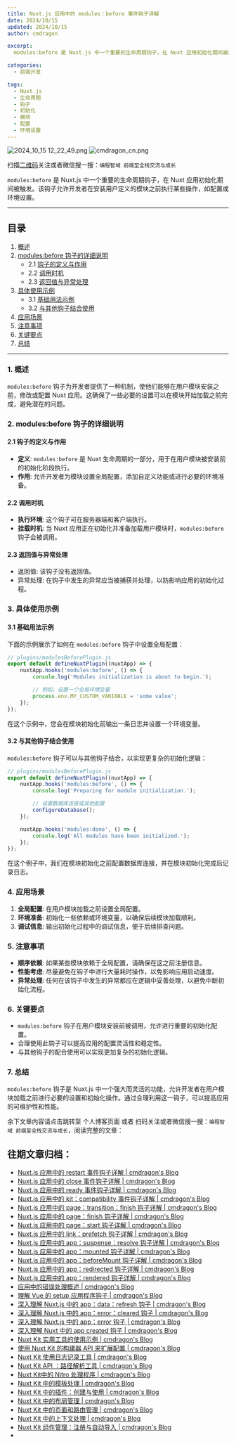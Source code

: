 ```yaml
---
title: Nuxt.js 应用中的 modules：before 事件钩子详解
date: 2024/10/15
updated: 2024/10/15
author: cmdragon

excerpt:
  modules:before 是 Nuxt.js 中一个重要的生命周期钩子，在 Nuxt 应用初始化期间被触发。该钩子允许开发者在安装用户定义的模块之前执行某些操作，如配置或环境设置。

categories:
  - 前端开发

tags:
  - Nuxt.js
  - 生命周期
  - 钩子
  - 初始化
  - 模块
  - 配置
  - 环境设置
---
```


<img src="https://static.amd794.com/blog/images/2024_10_15 12_22_49.png@blog" title="2024_10_15 12_22_49.png" alt="2024_10_15 12_22_49.png"/>

<img src="https://api2.cmdragon.cn/upload/cmder/20250304_012821924.jpg" title="cmdragon_cn.png" alt="cmdragon_cn.png"/>


扫描[二维码](https://api2.cmdragon.cn/upload/cmder/20250304_012821924.jpg)关注或者微信搜一搜：`编程智域 前端至全栈交流与成长`

`modules:before` 是 Nuxt.js 中一个重要的生命周期钩子，在 Nuxt 应用初始化期间被触发。该钩子允许开发者在安装用户定义的模块之前执行某些操作，如配置或环境设置。

---

## 目录

1. [概述](#1-概述)
2. [modules:before 钩子的详细说明](#2-modulesbefore-钩子的详细说明)
    - 2.1 [钩子的定义与作用](#21-钩子的定义与作用)
    - 2.2 [调用时机](#22-调用时机)
    - 2.3 [返回值与异常处理](#23-返回值与异常处理)
3. [具体使用示例](#3-具体使用示例)
    - 3.1 [基础用法示例](#31-基础用法示例)
    - 3.2 [与其他钩子结合使用](#32-与其他钩子结合使用)
4. [应用场景](#4-应用场景)
5. [注意事项](#5-注意事项)
6. [关键要点](#6-关键要点)
7. [总结](#7-总结)

---

### 1. 概述

`modules:before` 钩子为开发者提供了一种机制，使他们能够在用户模块安装之前，修改或配置 Nuxt
应用。这确保了一些必要的设置可以在模块开始加载之前完成，避免潜在的问题。

### 2. modules:before 钩子的详细说明

#### 2.1 钩子的定义与作用

- **定义**: `modules:before` 是 Nuxt 生命周期的一部分，用于在用户模块被安装前的初始化阶段执行。
- **作用**: 允许开发者为模块设置全局配置，添加自定义功能或进行必要的环境准备。

#### 2.2 调用时机

- **执行环境**: 这个钩子可在服务器端和客户端执行。
- **挂载时机**: 当 Nuxt 应用正在初始化并准备加载用户模块时，`modules:before` 钩子会被调用。

#### 2.3 返回值与异常处理

- 返回值: 该钩子没有返回值。
- 异常处理: 在钩子中发生的异常应当被捕获并处理，以防影响应用的初始化过程。

### 3. 具体使用示例

#### 3.1 基础用法示例

下面的示例展示了如何在 `modules:before` 钩子中设置全局配置：

```javascript
// plugins/modulesBeforePlugin.js
export default defineNuxtPlugin((nuxtApp) => {
    nuxtApp.hooks('modules:before', () => {
        console.log('Modules initialization is about to begin.');

        // 例如，设置一个全局环境变量
        process.env.MY_CUSTOM_VARIABLE = 'some value';
    });
});
```

在这个示例中，您会在模块初始化前输出一条日志并设置一个环境变量。

#### 3.2 与其他钩子结合使用

`modules:before` 钩子可以与其他钩子结合，以实现更复杂的初始化逻辑：

```javascript
// plugins/modulesBeforePlugin.js
export default defineNuxtPlugin((nuxtApp) => {
    nuxtApp.hooks('modules:before', () => {
        console.log('Preparing for module initialization.');

        // 设置数据库连接或其他配置
        configureDatabase();
    });

    nuxtApp.hooks('modules:done', () => {
        console.log('All modules have been initialized.');
    });
});
```

在这个例子中，我们在模块初始化之前配置数据库连接，并在模块初始化完成后记录日志。

### 4. 应用场景

1. **全局配置**: 在用户模块加载之前设置全局配置。
2. **环境准备**: 初始化一些依赖或环境变量，以确保后续模块加载顺利。
3. **调试信息**: 输出初始化过程中的调试信息，便于后续排查问题。

### 5. 注意事项

- **顺序依赖**: 如果某些模块依赖于全局配置，请确保在这之前注册信息。
- **性能考虑**: 尽量避免在钩子中进行大量耗时操作，以免影响应用启动速度。
- **异常处理**: 任何在该钩子中发生的异常都应在逻辑中妥善处理，以避免中断初始化流程。

### 6. 关键要点

- `modules:before` 钩子在用户模块安装前被调用，允许进行重要的初始化配置。
- 合理使用此钩子可以提高应用的配置灵活性和稳定性。
- 与其他钩子的配合使用可以实现更加复杂的初始化逻辑。

### 7. 总结

`modules:before` 钩子是 Nuxt.js 中一个强大而灵活的功能，允许开发者在用户模块加载之前进行必要的设置和初始化操作。通过合理利用这一钩子，可以提高应用的可维护性和性能。

余下文章内容请点击跳转至 个人博客页面 或者 扫码关注或者微信搜一搜：`编程智域 前端至全栈交流与成长`，阅读完整的文章：

## 往期文章归档：

- [Nuxt.js 应用中的 restart 事件钩子详解 | cmdragon's Blog](https://blog.cmdragon.cn/posts/25888bf37a0f/)
- [Nuxt.js 应用中的 close 事件钩子详解 | cmdragon's Blog](https://blog.cmdragon.cn/posts/ec1665a791a5/)
- [Nuxt.js 应用中的 ready 事件钩子详解 | cmdragon's Blog](https://blog.cmdragon.cn/posts/37d771762c8f/)
- [Nuxt.js 应用中的 kit：compatibility 事件钩子详解 | cmdragon's Blog](https://blog.cmdragon.cn/posts/52224e8e71ec/)
- [Nuxt.js 应用中的 page：transition：finish 钩子详解 | cmdragon's Blog](https://blog.cmdragon.cn/posts/80acaed2b809/)
- [Nuxt.js 应用中的 page：finish 钩子详解 | cmdragon's Blog](https://blog.cmdragon.cn/posts/2e422732f13a/)
- [Nuxt.js 应用中的 page：start 钩子详解 | cmdragon's Blog](https://blog.cmdragon.cn/posts/9876204f1a7b/)
- [Nuxt.js 应用中的 link：prefetch 钩子详解 | cmdragon's Blog](https://blog.cmdragon.cn/posts/3821d8f8b93e/)
- [Nuxt.js 应用中的 app：suspense：resolve 钩子详解 | cmdragon's Blog](https://blog.cmdragon.cn/posts/aca9f9d7692b/)
- [Nuxt.js 应用中的 app：mounted 钩子详解 | cmdragon's Blog](https://blog.cmdragon.cn/posts/a07f12bddf8c/)
- [Nuxt.js 应用中的 app：beforeMount 钩子详解 | cmdragon's Blog](https://blog.cmdragon.cn/posts/bbdca1e3d9a5/)
- [Nuxt.js 应用中的 app：redirected 钩子详解 | cmdragon's Blog](https://blog.cmdragon.cn/posts/c83b294c7a07/)
- [Nuxt.js 应用中的 app：rendered 钩子详解 | cmdragon's Blog](https://blog.cmdragon.cn/posts/26479872ffdc/)
- [应用中的错误处理概述 | cmdragon's Blog](https://blog.cmdragon.cn/posts/5c9b317a962a/)
- [理解 Vue 的 setup 应用程序钩子 | cmdragon's Blog](https://blog.cmdragon.cn/posts/405db1302a23/)
- [深入理解 Nuxt.js 中的 app：data：refresh 钩子 | cmdragon's Blog](https://blog.cmdragon.cn/posts/6f0c4f34bc45/)
- [深入理解 Nuxt.js 中的 app：error：cleared 钩子 | cmdragon's Blog](https://blog.cmdragon.cn/posts/732d62232fb8/)
- [深入理解 Nuxt.js 中的 app：error 钩子 | cmdragon's Blog](https://blog.cmdragon.cn/posts/cb83a085e7a4/)
- [深入理解 Nuxt 中的 app created 钩子 | cmdragon's Blog](https://blog.cmdragon.cn/posts/188ad06ef45a/)
- [Nuxt Kit 实用工具的使用示例 | cmdragon's Blog](https://blog.cmdragon.cn/posts/a66da411afd2/)
- [使用 Nuxt Kit 的构建器 API 来扩展配置 | cmdragon's Blog](https://blog.cmdragon.cn/posts/f6e87c3cf111/)
- [Nuxt Kit 使用日志记录工具 | cmdragon's Blog](https://blog.cmdragon.cn/posts/37ad5a680e7d/)
- [Nuxt Kit API ：路径解析工具 | cmdragon's Blog](https://blog.cmdragon.cn/posts/441492dbf6ae/)
- [Nuxt Kit中的 Nitro 处理程序 | cmdragon's Blog](https://blog.cmdragon.cn/posts/2bd1fe409aca/)
- [Nuxt Kit 中的模板处理 | cmdragon's Blog](https://blog.cmdragon.cn/posts/4cf144d7b562/)
- [Nuxt Kit 中的插件：创建与使用 | cmdragon's Blog](https://blog.cmdragon.cn/posts/080baafc9cf0/)
- [Nuxt Kit 中的布局管理 | cmdragon's Blog](https://blog.cmdragon.cn/posts/1c99e3fc4fb0/)
- [Nuxt Kit 中的页面和路由管理 | cmdragon's Blog](https://blog.cmdragon.cn/posts/85c68e006ffc/)
- [Nuxt Kit 中的上下文处理 | cmdragon's Blog](https://blog.cmdragon.cn/posts/83b074b7a330/)
- [Nuxt Kit 组件管理：注册与自动导入 | cmdragon's Blog](https://blog.cmdragon.cn/posts/1097e357ea9a/)
-


